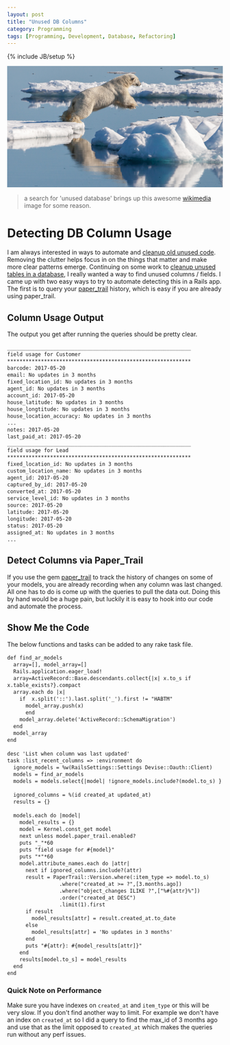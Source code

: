 ```yaml
---
layout: post
title: "Unused DB Columns"
category: Programming
tags: [Programming, Development, Database, Refactoring]
---
```

{% include JB/setup %}

![image](/assets/img/polar_bear.jpg)
> a search for 'unused database' brings up this awesome [wikimedia](https://upload.wikimedia.org/wikipedia/commons/3/3c/Polar_bear_%28Ursus_maritimus%29_in_the_drift_ice_region_north_of_Svalbard.jpg) image for some reason.

# Detecting DB Column Usage

I am always interested in ways to automate and [cleanup old unused code](https://github.com/danmayer/coverband). Removing the clutter helps focus in on the things that matter and make more clear patterns emerge. Continuing on some work to [cleanup unused tables in a database](https://www.mayerdan.com/programming/2017/02/08/cleanup-your-db), I really wanted a way to find unused columns / fields. I came up with two easy ways to try to automate detecting this in a Rails app. The first is to query your [paper_trail](https://github.com/airblade/paper_trail) history, which is easy if you are already using paper_trail.

## Column Usage Output

The output you get after running the queries should be pretty clear.

```
____________________________________________________________
field usage for Customer
************************************************************
barcode: 2017-05-20
email: No updates in 3 months
fixed_location_id: No updates in 3 months
agent_id: No updates in 3 months
account_id: 2017-05-20
house_latitude: No updates in 3 months
house_longtitude: No updates in 3 months
house_location_accuracy: No updates in 3 months
...
notes: 2017-05-20
last_paid_at: 2017-05-20
____________________________________________________________
field usage for Lead
************************************************************
fixed_location_id: No updates in 3 months
custom_location_name: No updates in 3 months
agent_id: 2017-05-20
captured_by_id: 2017-05-20
converted_at: 2017-05-20
service_level_id: No updates in 3 months
source: 2017-05-20
latitude: 2017-05-20
longitude: 2017-05-20
status: 2017-05-20
assigned_at: No updates in 3 months
...
```

## Detect Columns via Paper_Trail

If you use the gem [paper_trail](https://github.com/airblade/paper_trail) to track the history of changes on some of your models, you are already recording when any column was last changed. All one has to do is come up with the queries to pull the data out. Doing this by hand would be a huge pain, but luckily it is easy to hook into our code and automate the process.

## Show Me the Code

The below functions and tasks can be added to any rake task file.

```
def find_ar_models
  array=[], model_array=[]
  Rails.application.eager_load!
  array=ActiveRecord::Base.descendants.collect{|x| x.to_s if x.table_exists?}.compact
  array.each do |x|
    if  x.split('::').last.split('_').first != "HABTM"
      model_array.push(x)
      end
    model_array.delete('ActiveRecord::SchemaMigration')
  end
  model_array
end

desc 'List when column was last updated'
task :list_recent_columns => :environment do
  ignore_models = %w(RailsSettings::Settings Devise::Oauth::Client)
  models = find_ar_models
  models = models.select{|model| !ignore_models.include?(model.to_s) }
  
  ignored_columns = %(id created_at updated_at)
  results = {}
  
  models.each do |model|
    model_results = {}
    model = Kernel.const_get model
    next unless model.paper_trail.enabled?
    puts "_"*60
    puts "field usage for #{model}"
    puts "*"*60
    model.attribute_names.each do |attr|
      next if ignored_columns.include?(attr)
      result = PaperTrail::Version.where(:item_type => model.to_s)
                 .where("created_at >= ?",[3.months.ago])
                 .where("object_changes ILIKE ?",["%#{attr}%"])
                 .order("created_at DESC")
                 .limit(1).first
      if result
        model_results[attr] = result.created_at.to_date
      else
        model_results[attr] = 'No updates in 3 months'
      end
      puts "#{attr}: #{model_results[attr]}"
    end
    results[model.to_s] = model_results
  end
end
```

### Quick Note on Performance

Make sure you have indexes on `created_at` and `item_type` or this will be very slow. If you don't find another way to limit. For example we don't have an index on `created_at` so I did a query to find the max_id of 3 months ago and use that as the limit opposed to `created_at` which makes the queries run without any perf issues.